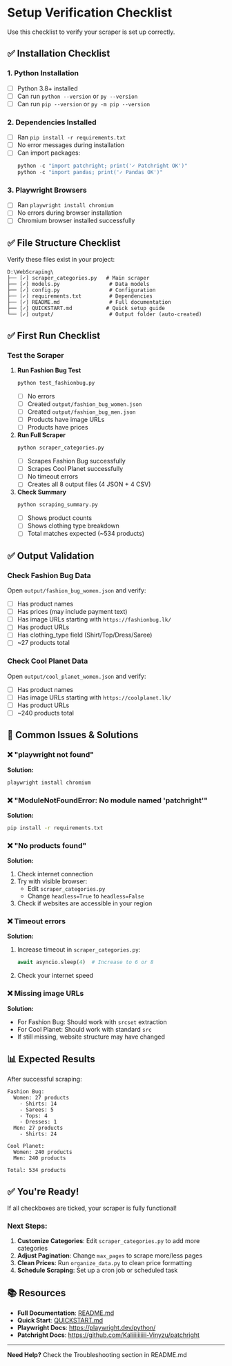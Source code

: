 # Setup Verification Checklist

Use this checklist to verify your scraper is set up correctly.

## ✅ Installation Checklist

### 1. Python Installation
- [ ] Python 3.8+ installed
- [ ] Can run `python --version` or `py --version`
- [ ] Can run `pip --version` or `py -m pip --version`

### 2. Dependencies Installed
- [ ] Ran `pip install -r requirements.txt`
- [ ] No error messages during installation
- [ ] Can import packages:
  ```python
  python -c "import patchright; print('✓ Patchright OK')"
  python -c "import pandas; print('✓ Pandas OK')"
  ```

### 3. Playwright Browsers
- [ ] Ran `playwright install chromium`
- [ ] No errors during browser installation
- [ ] Chromium browser installed successfully

## ✅ File Structure Checklist

Verify these files exist in your project:

```
D:\WebScraping\
├── [✓] scraper_categories.py   # Main scraper
├── [✓] models.py                # Data models
├── [✓] config.py                # Configuration
├── [✓] requirements.txt         # Dependencies
├── [✓] README.md                # Full documentation
├── [✓] QUICKSTART.md           # Quick setup guide
└── [✓] output/                  # Output folder (auto-created)
```

## ✅ First Run Checklist

### Test the Scraper

1. **Run Fashion Bug Test**
   ```bash
   python test_fashionbug.py
   ```
   - [ ] No errors
   - [ ] Created `output/fashion_bug_women.json`
   - [ ] Created `output/fashion_bug_men.json`
   - [ ] Products have image URLs
   - [ ] Products have prices

2. **Run Full Scraper**
   ```bash
   python scraper_categories.py
   ```
   - [ ] Scrapes Fashion Bug successfully
   - [ ] Scrapes Cool Planet successfully
   - [ ] No timeout errors
   - [ ] Creates all 8 output files (4 JSON + 4 CSV)

3. **Check Summary**
   ```bash
   python scraping_summary.py
   ```
   - [ ] Shows product counts
   - [ ] Shows clothing type breakdown
   - [ ] Total matches expected (~534 products)

## ✅ Output Validation

### Check Fashion Bug Data

Open `output/fashion_bug_women.json` and verify:

- [ ] Has product names
- [ ] Has prices (may include payment text)
- [ ] Has image URLs starting with `https://fashionbug.lk/`
- [ ] Has product URLs
- [ ] Has clothing_type field (Shirt/Top/Dress/Saree)
- [ ] ~27 products total

### Check Cool Planet Data

Open `output/cool_planet_women.json` and verify:

- [ ] Has product names
- [ ] Has image URLs starting with `https://coolplanet.lk/`
- [ ] Has product URLs
- [ ] ~240 products total

## 🐛 Common Issues & Solutions

### ❌ "playwright not found"
**Solution:**
```bash
playwright install chromium
```

### ❌ "ModuleNotFoundError: No module named 'patchright'"
**Solution:**
```bash
pip install -r requirements.txt
```

### ❌ "No products found"
**Solution:**
1. Check internet connection
2. Try with visible browser:
   - Edit `scraper_categories.py`
   - Change `headless=True` to `headless=False`
3. Check if websites are accessible in your region

### ❌ Timeout errors
**Solution:**
1. Increase timeout in `scraper_categories.py`:
   ```python
   await asyncio.sleep(4)  # Increase to 6 or 8
   ```
2. Check your internet speed

### ❌ Missing image URLs
**Solution:**
- For Fashion Bug: Should work with `srcset` extraction
- For Cool Planet: Should work with standard `src`
- If still missing, website structure may have changed

## 📊 Expected Results

After successful scraping:

```
Fashion Bug:
  Women: 27 products
    - Shirts: 14
    - Sarees: 5
    - Tops: 4
    - Dresses: 1
  Men: 27 products
    - Shirts: 24

Cool Planet:
  Women: 240 products
  Men: 240 products

Total: 534 products
```

## ✅ You're Ready!

If all checkboxes are ticked, your scraper is fully functional!

### Next Steps:

1. **Customize Categories**: Edit `scraper_categories.py` to add more categories
2. **Adjust Pagination**: Change `max_pages` to scrape more/less pages
3. **Clean Prices**: Run `organize_data.py` to clean price formatting
4. **Schedule Scraping**: Set up a cron job or scheduled task

## 📚 Resources

- **Full Documentation**: [README.md](README.md)
- **Quick Start**: [QUICKSTART.md](QUICKSTART.md)
- **Playwright Docs**: https://playwright.dev/python/
- **Patchright Docs**: https://github.com/Kaliiiiiiiiii-Vinyzu/patchright

---

**Need Help?** Check the Troubleshooting section in README.md
